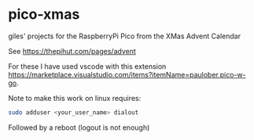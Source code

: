 # pico-xmas
giles' projects for the RaspberryPi Pico from the XMas Advent Calendar

See https://thepihut.com/pages/advent

For these I have used vscode with this extension https://marketplace.visualstudio.com/items?itemName=paulober.pico-w-go.

Note to make this work on linux requires:
```bash
sudo adduser <your_user_name> dialout
```

Followed by a reboot (logout is not enough)
